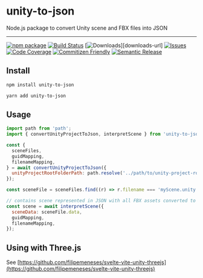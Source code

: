 # unity-to-json

Node.js package to convert Unity scene and FBX files into JSON

---

[![npm package][npm-img]][npm-url]
[![Build Status][build-img]][build-url]
[![Downloads][downloads-img]][downloads-url]
[![Issues][issues-img]][issues-url]
[![Code Coverage][codecov-img]][codecov-url]
[![Commitizen Friendly][commitizen-img]][commitizen-url]
[![Semantic Release][semantic-release-img]][semantic-release-url]


## Install

```bash
npm install unity-to-json
```

```bash
yarn add unity-to-json
```

## Usage

```js
import path from 'path';
import { convertUnityProjectToJson, interpretScene } from 'unity-to-json';

const {
  sceneFiles,
  guidMapping,
  filenameMapping,
} = await convertUnityProjectToJson({
  unityProjectRootFolderPath: path.resolve('../path/to/unity-project-root'),
});

const sceneFile = sceneFiles.find((r) => r.filename === 'myScene.unity');

// contains scene represented in JSON with all FBX assets converted to GLTF base64
const scene = await interpretScene({
  sceneData: sceneFile.data,
  guidMapping,
  filenameMapping,
});
```

## Using with Three.js

See [https://github.com/filipemeneses/svelte-vite-unity-threejs](https://github.com/filipemeneses/svelte-vite-unity-threejs)


[build-img]:https://github.com/filipemeneses/unity-to-json/actions/workflows/release.yml/badge.svg
[build-url]:https://github.com/filipemeneses/unity-to-json/actions/workflows/release.yml
[downloads-img]:https://img.shields.io/npm/dt/unity-to-json
[npm-img]:https://img.shields.io/npm/v/unity-to-json
[npm-url]:https://www.npmjs.com/package/unity-to-json
[issues-img]:https://img.shields.io/github/issues/filipemeneses/unity-to-json
[issues-url]:https://github.com/filipemeneses/unity-to-json/issues
[codecov-img]:https://codecov.io/gh/filipemeneses/unity-to-json/branch/main/graph/badge.svg
[codecov-url]:https://codecov.io/gh/filipemeneses/unity-to-json
[semantic-release-img]:https://img.shields.io/badge/%20%20%F0%9F%93%A6%F0%9F%9A%80-semantic--release-e10079.svg
[semantic-release-url]:https://github.com/semantic-release/semantic-release
[commitizen-img]:https://img.shields.io/badge/commitizen-friendly-brightgreen.svg
[commitizen-url]:http://commitizen.github.io/cz-cli/
